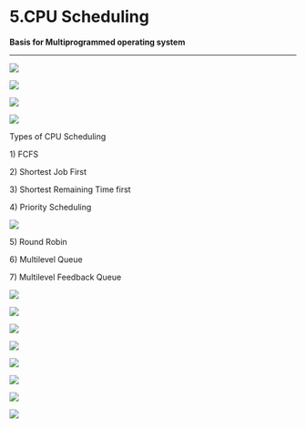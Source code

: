 # 5.CPU Scheduling

**Basis for Multiprogrammed operating system**

 ****

![](../.gitbook/assets/image%20%28134%29.png)

![](../.gitbook/assets/image%20%286%29.png)

![](../.gitbook/assets/image%20%2869%29.png)

![](../.gitbook/assets/image%20%2813%29.png)

Types of CPU Scheduling

1\) FCFS

2\) Shortest Job First

3\) Shortest Remaining Time first

4\) Priority Scheduling

![](../.gitbook/assets/image%20%2814%29.png)

5\) Round Robin

6\) Multilevel Queue

7\) Multilevel Feedback Queue

![](../.gitbook/assets/image%20%2874%29.png)

![](../.gitbook/assets/image%20%2831%29.png)

![](../.gitbook/assets/image%20%2852%29.png)

![](../.gitbook/assets/image%20%2851%29.png)

![](../.gitbook/assets/image%20%2854%29.png)

![](../.gitbook/assets/image%20%283%29.png)

![](../.gitbook/assets/image%20%2836%29.png)

![](../.gitbook/assets/image%20%2815%29.png)

